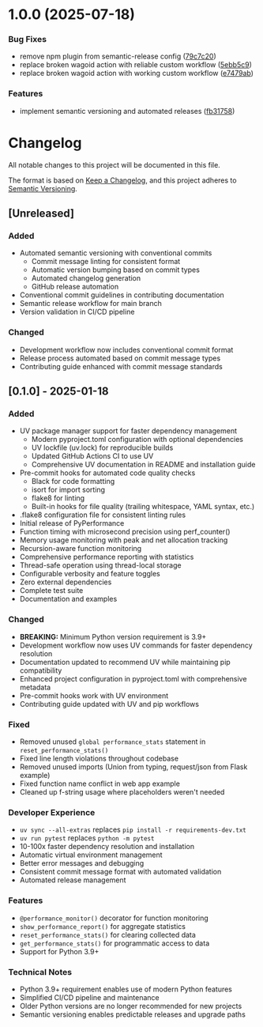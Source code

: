 # 1.0.0 (2025-07-18)


### Bug Fixes

* remove npm plugin from semantic-release config ([79c7c20](https://github.com/usakocher/python-performance-monitor/commit/79c7c20934987a442ed754993e81ed4ee6feb3c6))
* replace broken wagoid action with reliable custom workflow ([5ebb5c9](https://github.com/usakocher/python-performance-monitor/commit/5ebb5c9df56f24c5171d63727d62cd1244fed3e9))
* replace broken wagoid action with working custom workflow ([e7479ab](https://github.com/usakocher/python-performance-monitor/commit/e7479abcc7236d37f61eff737ebb66c1fac7474b))


### Features

* implement semantic versioning and automated releases ([fb31758](https://github.com/usakocher/python-performance-monitor/commit/fb31758be96dd82780344e94997ec4ff45ed6dfe))

# Changelog

All notable changes to this project will be documented in this file.

The format is based on [Keep a Changelog](https://keepachangelog.com/en/1.0.0/),
and this project adheres to [Semantic Versioning](https://semver.org/spec/v2.0.0.html).

## [Unreleased]

### Added
- Automated semantic versioning with conventional commits
  - Commit message linting for consistent format
  - Automatic version bumping based on commit types
  - Automated changelog generation
  - GitHub release automation
- Conventional commit guidelines in contributing documentation
- Semantic release workflow for main branch
- Version validation in CI/CD pipeline

### Changed
- Development workflow now includes conventional commit format
- Release process automated based on commit message types
- Contributing guide enhanced with commit message standards

## [0.1.0] - 2025-01-18

### Added
- UV package manager support for faster dependency management
  - Modern pyproject.toml configuration with optional dependencies
  - UV lockfile (uv.lock) for reproducible builds
  - Updated GitHub Actions CI to use UV
  - Comprehensive UV documentation in README and installation guide
- Pre-commit hooks for automated code quality checks
  - Black for code formatting
  - isort for import sorting
  - flake8 for linting
  - Built-in hooks for file quality (trailing whitespace, YAML syntax, etc.)
- .flake8 configuration file for consistent linting rules
- Initial release of PyPerformance
- Function timing with microsecond precision using perf_counter()
- Memory usage monitoring with peak and net allocation tracking
- Recursion-aware function monitoring
- Comprehensive performance reporting with statistics
- Thread-safe operation using thread-local storage
- Configurable verbosity and feature toggles
- Zero external dependencies
- Complete test suite
- Documentation and examples

### Changed
- **BREAKING:** Minimum Python version requirement is 3.9+
- Development workflow now uses UV commands for faster dependency resolution
- Documentation updated to recommend UV while maintaining pip compatibility
- Enhanced project configuration in pyproject.toml with comprehensive metadata
- Pre-commit hooks work with UV environment
- Contributing guide updated with UV and pip workflows

### Fixed
- Removed unused `global performance_stats` statement in `reset_performance_stats()`
- Fixed line length violations throughout codebase
- Removed unused imports (Union from typing, request/json from Flask example)
- Fixed function name conflict in web app example
- Cleaned up f-string usage where placeholders weren't needed

### Developer Experience
- `uv sync --all-extras` replaces `pip install -r requirements-dev.txt`
- `uv run pytest` replaces `python -m pytest`
- 10-100x faster dependency resolution and installation
- Automatic virtual environment management
- Better error messages and debugging
- Consistent commit message format with automated validation
- Automated release management

### Features
- `@performance_monitor()` decorator for function monitoring
- `show_performance_report()` for aggregate statistics
- `reset_performance_stats()` for clearing collected data
- `get_performance_stats()` for programmatic access to data
- Support for Python 3.9+

### Technical Notes
- Python 3.9+ requirement enables use of modern Python features
- Simplified CI/CD pipeline and maintenance
- Older Python versions are no longer recommended for new projects
- Semantic versioning enables predictable releases and upgrade paths
